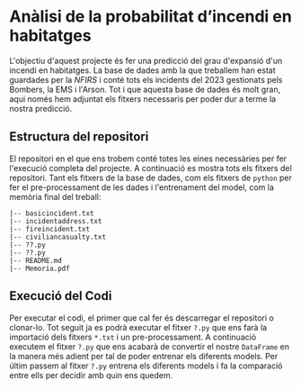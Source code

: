 # Anàlisi de la probabilitat d’incendi en habitatges
L'objectiu d'aquest projecte és fer una predicció del grau d'expansió d'un incendi en habitatges. La base de dades amb la que treballem han estat guardades per la _NFIRS_ i conté tots els incidents del 2023 gestionats pels Bombers, la EMS i l'Arson. Tot i que aquesta base de dades és molt gran, aqui només hem adjuntat els fitxers necessaris per poder dur a terme la nostra predicció.

## Estructura del repositori
El repositori en el que ens trobem conté totes les eines necessàries per fer l'execució completa del projecte. A continuació es mostra tots els fitxers del repositori. Tant els fitxers de la base de dades, com els fitxers de ```python``` per fer el pre-processament de les dades i  l'entrenament del model, com la memòria final del treball:
```
|-- basicincident.txt
|-- incidentaddress.txt
|-- fireincident.txt
|-- civiliancasualty.txt
|-- ??.py
|-- ??.py
|-- README.md
|-- Memoria.pdf
```

## Execució del Codi
Per executar el codi, el primer que cal fer és descarregar el repositori o clonar-lo.  Tot seguit ja es podrà executar el fitxer ```?.py``` que ens farà la importació dels fitxers ```*.txt``` i un pre-processament. A continuació executem el fitxer ```?.py``` que ens acabarà de convertir el nostre ```DataFrame``` en la manera més adient per tal de poder entrenar els diferents models. Per últim passem al fitxer ```?.py``` entrena els diferents models i fa la comparació entre ells per decidir amb quin ens quedem.
